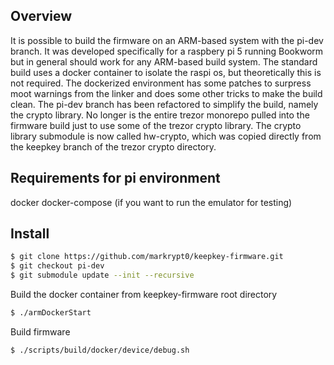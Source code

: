 

Overview
--------

It is possible to build the firmware on an ARM-based system with the pi-dev branch. It was developed specifically for a raspbery pi 5 running Bookworm but in general should work for any ARM-based build system.
The standard build uses a docker container to isolate the raspi os, but theoretically this is not required. The dockerized environment has some patches to surpress moot warnings from the linker and does some other tricks to make the build clean.
The pi-dev branch has been refactored to simplify the build, namely the crypto library. No longer is the entire trezor monorepo pulled into the firmware build just to use some of the trezor crypto library. The crypto library submodule is now called hw-crypto, which was copied directly from the keepkey branch of the trezor crypto directory.

Requirements for pi environment
-------------------------------
docker
docker-compose (if you want to run the emulator for testing)

Install
-------
```sh
$ git clone https://github.com/markrypt0/keepkey-firmware.git
$ git checkout pi-dev
$ git submodule update --init --recursive
```

Build the docker container from keepkey-firmware root directory
```sh
$ ./armDockerStart
```

Build firmware
```sh
$ ./scripts/build/docker/device/debug.sh
```
